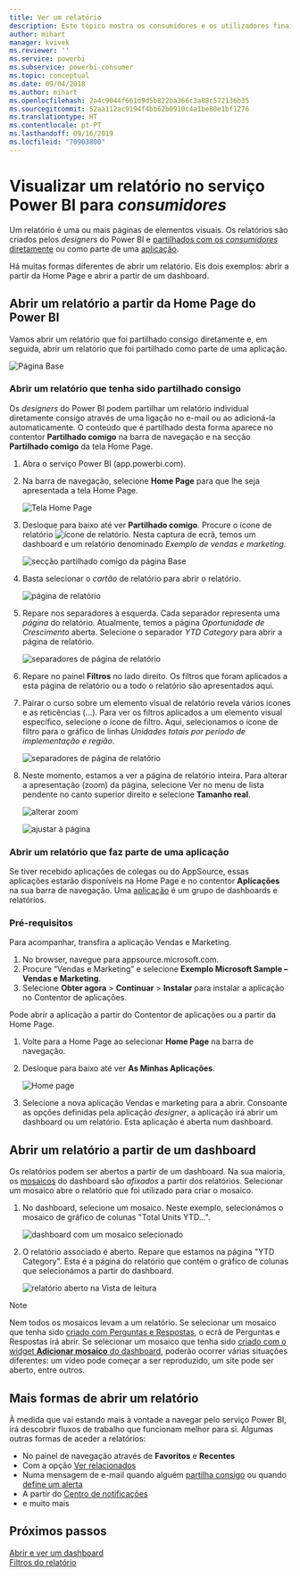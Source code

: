 ```yaml
---
title: Ver um relatório
description: Este tópico mostra os consumidores e os utilizadores finais do Power BI que tiveram de abrir e ver um relatório do Power BI.
author: mihart
manager: kvivek
ms.reviewer: ''
ms.service: powerbi
ms.subservice: powerbi-consumer
ms.topic: conceptual
ms.date: 09/04/2018
ms.author: mihart
ms.openlocfilehash: 2a4c9044f661d9d5b822ba366c3a88c572136b35
ms.sourcegitcommit: 52aa112ac9194f4bb62b0910c4a1be80e1bf1276
ms.translationtype: HT
ms.contentlocale: pt-PT
ms.lasthandoff: 09/16/2019
ms.locfileid: "70903800"
---
```

# <a name="view-a-report-in-the-power-bi-service-for-consumers"></a>Visualizar um relatório no serviço Power BI para *consumidores*
Um relatório é uma ou mais páginas de elementos visuais. Os relatórios são criados pelos *designers* do Power BI e [partilhados com os *consumidores* diretamente](end-user-shared-with-me.md) ou como parte de uma [aplicação](end-user-apps.md). 

Há muitas formas diferentes de abrir um relatório. Eis dois exemplos: abrir a partir da Home Page e abrir a partir de um dashboard. 

<!-- add art-->


## <a name="open-a-report-from-power-bi-home"></a>Abrir um relatório a partir da Home Page do Power BI
Vamos abrir um relatório que foi partilhado consigo diretamente e, em seguida, abrir um relatório que foi partilhado como parte de uma aplicação.

   ![Página Base](./media/end-user-report-open/power-bi-home-canvas.png)

### <a name="open-a-report-that-has-been-shared-with-you"></a>Abrir um relatório que tenha sido partilhado consigo
Os *designers* do Power BI podem partilhar um relatório individual diretamente consigo através de uma ligação no e-mail ou ao adicioná-la automaticamente. O conteúdo que é partilhado desta forma aparece no contentor **Partilhado comigo** na barra de navegação e na secção **Partilhado comigo** da tela Home Page.

1. Abra o serviço Power BI (app.powerbi.com).

2. Na barra de navegação, selecione **Home Page** para que lhe seja apresentada a tela Home Page.  

   ![Tela Home Page](./media/end-user-report-open/power-bi-select-home-new.png)
   
3. Desloque para baixo até ver **Partilhado comigo**. Procure o ícone de relatório ![ícone de relatório](./media/end-user-report-open/power-bi-report-icon.png). Nesta captura de ecrã, temos um dashboard e um relatório denominado *Exemplo de vendas e marketing*. 
   
   ![secção partilhado comigo da página Base](./media/end-user-report-open/power-bi-shared-new.png)

4. Basta selecionar o *cartão* de relatório para abrir o relatório.

   ![página de relatório](./media/end-user-report-open/power-bi-open.png)

5. Repare nos separadores à esquerda.  Cada separador representa uma *página* do relatório. Atualmente, temos a página *Oportunidade de Crescimento* aberta. Selecione o separador *YTD Category* para abrir a página de relatório. 

   ![separadores de página de relatório](./media/end-user-report-open/power-bi-ytd.png)

6. Repare no painel **Filtros** no lado direito. Os filtros que foram aplicados a esta página de relatório ou a todo o relatório são apresentados aqui.

7. Pairar o curso sobre um elemento visual de relatório revela vários ícones e as reticências (...). Para ver os filtros aplicados a um elemento visual específico, selecione o ícone de filtro. Aqui, selecionamos o ícone de filtro para o gráfico de linhas *Unidades totais por período de implementação e região*.

   ![separadores de página de relatório](./media/end-user-report-open/power-bi-visual-filters.png)

6. Neste momento, estamos a ver a página de relatório inteira. Para alterar a apresentação (zoom) da página, selecione Ver no menu de lista pendente no canto superior direito e selecione **Tamanho real**.

   ![alterar zoom](./media/end-user-report-open/power-bi-fit-new.png)

   ![ajustar à página](./media/end-user-report-open/power-bi-actual.png)

### <a name="open-a-report-that-is-part-of-an-app"></a>Abrir um relatório que faz parte de uma aplicação
Se tiver recebido aplicações de colegas ou do AppSource, essas aplicações estarão disponíveis na Home Page e no contentor **Aplicações** na sua barra de navegação. Uma [aplicação](end-user-apps.md) é um grupo de dashboards e relatórios.

### <a name="prerequisites"></a>Pré-requisitos
Para acompanhar, transfira a aplicação Vendas e Marketing.
1. No browser, navegue para appsource.microsoft.com.
1. Procure “Vendas e Marketing” e selecione **Exemplo Microsoft Sample – Vendas e Marketing**.
1. Selecione **Obter agora** > **Continuar** > **Instalar** para instalar a aplicação no Contentor de aplicações. 

Pode abrir a aplicação a partir do Contentor de aplicações ou a partir da Home Page.
1. Volte para a Home Page ao selecionar **Home Page** na barra de navegação.

7. Desloque para baixo até ver **As Minhas Aplicações**.

   ![Home page](./media/end-user-report-open/power-bi-app.png)

8. Selecione a nova aplicação Vendas e marketing para a abrir. Consoante as opções definidas pela aplicação *designer*, a aplicação irá abrir um dashboard ou um relatório. Esta aplicação é aberta num dashboard.  


## <a name="open-a-report-from-a-dashboard"></a>Abrir um relatório a partir de um dashboard
Os relatórios podem ser abertos a partir de um dashboard. Na sua maioria, os [mosaicos](end-user-tiles.md) do dashboard são *afixados* a partir dos relatórios. Selecionar um mosaico abre o relatório que foi utilizado para criar o mosaico. 

1. No dashboard, selecione um mosaico. Neste exemplo, selecionámos o mosaico de gráfico de colunas "Total Units YTD...".

    ![dashboard com um mosaico selecionado](./media/end-user-report-open/power-bi-dashboard.png)

2.  O relatório associado é aberto. Repare que estamos na página "YTD Category". Esta é a página do relatório que contém o gráfico de colunas que selecionámos a partir do dashboard.

    ![relatório aberto na Vista de leitura](./media/end-user-report-open/power-bi-report-tabs.png)

> [!NOTE]
> Nem todos os mosaicos levam a um relatório. Se selecionar um mosaico que tenha sido [criado com Perguntas e Respostas](end-user-q-and-a.md), o ecrã de Perguntas e Respostas irá abrir. Se selecionar um mosaico que tenha sido [criado com o widget **Adicionar mosaico** do dashboard](../service-dashboard-add-widget.md), poderão ocorrer várias situações diferentes: um vídeo pode começar a ser reproduzido, um site pode ser aberto, entre outros.  


##  <a name="still-more-ways-to-open-a-report"></a>Mais formas de abrir um relatório
À medida que vai estando mais à vontade a navegar pelo serviço Power BI, irá descobrir fluxos de trabalho que funcionam melhor para si. Algumas outras formas de aceder a relatórios:
- No painel de navegação através de **Favoritos** e **Recentes**    
- Com a opção [Ver relacionados](end-user-related.md)    
- Numa mensagem de e-mail quando alguém [partilha consigo](../service-share-reports.md) ou quando [define um alerta](end-user-alerts.md)    
- A partir do [Centro de notificações](end-user-notification-center.md)    
- e muito mais

## <a name="next-steps"></a>Próximos passos
[Abrir e ver um dashboard](end-user-dashboard-open.md)    
[Filtros do relatório](end-user-report-filter.md)

